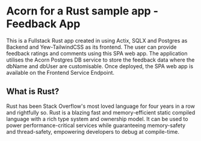 # Acorn for a Rust sample app - Feedback App

This is a Fullstack Rust app created in using Actix, SQLX and Postgres as Backend and Yew-TailwindCSS as its frontend. The user can provide feedback ratings and comments using this SPA web app. The application utilises the Acorn Postgres DB service to store the feedback data where the dbName and dbUser are customisable. Once deployed, the SPA web app is available on the Frontend Service Endpoint. 


## What is Rust?

Rust has been Stack Overflow's most loved language for four years in a row and rightfully so. Rust is a blazing fast and memory-efficient static compiled language with a rich type system and ownership model. It can be used to power performance-critical services while guaranteeing memory-safety and thread-safety, empowering developers to debug at compile-time. 


